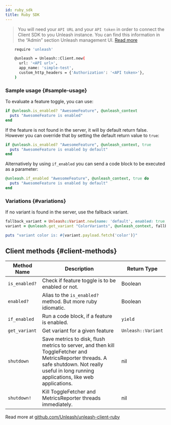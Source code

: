 ```yaml
---
id: ruby_sdk
title: Ruby SDK
---
```


> You will need your `API URL` and your `API token` in order to connect the Client SDK to you Unleash instance. You can find this information in the “Admin” section Unleash management UI. [Read more](../user_guide/api-token)

```sh
    require 'unleash'

    @unleash = Unleash::Client.new(
      url: '<API url>',
      app_name: 'simple-test',
      custom_http_headers = {'Authorization': '<API token>'},
    )
```

### Sample usage {#sample-usage}

To evaluate a feature toggle, you can use:

```ruby
if @unleash.is_enabled? "AwesomeFeature", @unleash_context
  puts "AwesomeFeature is enabled"
end
```

If the feature is not found in the server, it will by default return false. However you can override that by setting the default return value to `true`:

```ruby
if @unleash.is_enabled? "AwesomeFeature", @unleash_context, true
  puts "AwesomeFeature is enabled by default"
end
```

Alternatively by using `if_enabled` you can send a code block to be executed as a parameter:

```ruby
@unleash.if_enabled "AwesomeFeature", @unleash_context, true do
  puts "AwesomeFeature is enabled by default"
end
```

### Variations {#variations}

If no variant is found in the server, use the fallback variant.

```ruby
fallback_variant = Unleash::Variant.new(name: 'default', enabled: true, payload: {"color" => "blue"})
variant = @unleash.get_variant "ColorVariants", @unleash_context, fallback_variant

puts "variant color is: #{variant.payload.fetch('color')}"
```

## Client methods {#client-methods}

| Method Name | Description | Return Type |
| --- | --- | --- |
| `is_enabled?` | Check if feature toggle is to be enabled or not. | Boolean |
| `enabled?` | Alias to the `is_enabled?` method. But more ruby idiomatic. | Boolean |
| `if_enabled` | Run a code block, if a feature is enabled. | `yield` |
| `get_variant` | Get variant for a given feature | `Unleash::Variant` |
| `shutdown` | Save metrics to disk, flush metrics to server, and then kill ToggleFetcher and MetricsReporter threads. A safe shutdown. Not really useful in long running applications, like web applications. | nil |
| `shutdown!` | Kill ToggleFetcher and MetricsReporter threads immediately. | nil |

Read more at [github.com/Unleash/unleash-client-ruby](https://github.com/Unleash/unleash-client-ruby)
